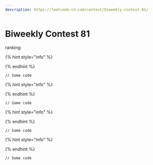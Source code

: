 ```yaml
---
description: https://leetcode-cn.com/contest/biweekly-contest-81/
---
```


# Biweekly Contest 81

ranking:&#x20;



{% hint style="info" %}

{% endhint %}



```
// Some code
```





{% hint style="info" %}

{% endhint %}



```
// Some code
```





{% hint style="info" %}

{% endhint %}



```
// Some code
```





{% hint style="info" %}

{% endhint %}



```
// Some code
```

